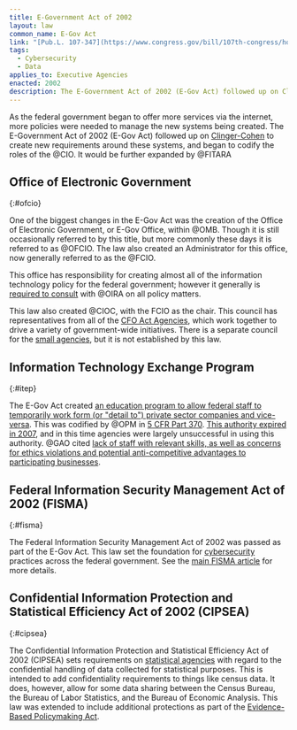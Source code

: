 ```yaml
---
title: E-Government Act of 2002
layout: law
common_name: E-Gov Act
link: "[Pub.L. 107-347](https://www.congress.gov/bill/107th-congress/house-bill/2458/text)"
tags:
  - Cybersecurity
  - Data
applies_to: Executive Agencies
enacted: 2002
description: The E-Government Act of 2002 (E-Gov Act) followed up on Clinger-Cohen to create new requirements around government IT systems, and began to codify the role of Chief Information Officers.
---
```


As the federal government began to offer more services via the internet, more policies were needed to manage the new systems being created. The E-Government Act of 2002 (E-Gov Act) followed up on [Clinger-Cohen](/laws/clinger-cohen/) to create new requirements around these systems, and began to codify the roles of the @CIO. It would be further expanded by @FITARA

## Office of Electronic Government
{:#ofcio}

One of the biggest changes in the E-Gov Act was the creation of the Office of Electronic Government, or E-Gov Office, within @OMB. Though it is still occasionally referred to by this title, but more commonly these days it is referred to as @OFCIO. The law also created an Administrator for this office, now generally referred to as the @FCIO.

This office has responsibility for creating almost all of the information technology policy for the federal government; however it generally is [required to consult](https://uscode.house.gov/view.xhtml?req=(title:44%20section:3602%20edition:prelim)#substructure-location_d) with @OIRA on all policy matters.

This law also created @CIOC, with the FCIO as the chair. This council has representatives from all of the [CFO Act Agencies](/info/agency-scope/#cfo-act-agencies), which work together to drive a variety of government-wide initiatives. There is a separate council for the [small agencies](/info/agency-scope/#small-agencies), but it is not established by this law.

## Information Technology Exchange Program
{:#itep}

The E-Gov Act created [an education program to allow federal staff to temporarily work form (or "detail to") private sector companies and vice-versa](https://uscode.house.gov/view.xhtml?path=/prelim@title5/part3/subpartB/chapter37&edition=prelim).  This was codified by @OPM in [5 CFR Part 370](https://www.ecfr.gov/current/title-5/chapter-I/subchapter-B/part-370). [This authority expired in 2007](https://uscode.house.gov/view.xhtml?path=/prelim@title5/part3/subpartB/chapter37&edition=prelim#substructure-location_d), and in this time agencies were largely unsuccessful in using this authority. @GAO cited [lack of staff with relevant skills, as well as concerns for ethics violations and potential anti-competitive advantages to participating businesses](https://www.gao.gov/products/gao-07-216).

## Federal Information Security Management Act of 2002 (FISMA)
{:#fisma}

The Federal Information Security Management Act of 2002 was passed as part of the E-Gov Act. This law set the foundation for [cybersecurity](/policies/cybersecurity/) practices across the federal government. See the [main FISMA article](/laws/fisma/) for more details.

## Confidential Information Protection and Statistical Efficiency Act of 2002 (CIPSEA)
{:#cipsea}

The Confidential Information Protection and Statistical Efficiency Act of 2002 (CIPSEA) sets requirements on [statistical agencies](/info/agency-scope/#statistical-agencies) with regard to the confidential handling of data collected for statistical purposes. This is intended to add confidentiality requirements to things like census data. It does, however, allow for some data sharing between the Census Bureau, the Bureau of Labor Statistics, and the Bureau of Economic Analysis. This law was extended to include additional protections as part of the [Evidence-Based Policymaking Act](/laws/evidence-based-policymaking-act/#cipsea).